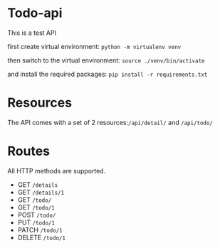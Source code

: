 # Todo-api
This is  a test API

first create virtual environment: `python -m virtualenv venv`


then switch to the virtual environment: `source ./venv/bin/activate`
  
  
  and install the required packages:
  `pip install -r requirements.txt`
  
  # Resources
  The API comes with a set of 2 resources:` /api/detail/ ` and `/api/todo/`
  
  # Routes
  All HTTP methods are supported.
  * GET        `/details`
  * GET       `/details/1`
  * GET       `/todo/`
  * GET       `/todo/1`  
  * POST      `/todo/`
  * PUT       `/todo/1`
  * PATCH     `/todo/1`
  * DELETE    `/todo/1`
